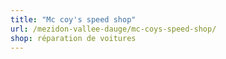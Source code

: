 ```yaml
---
title: "Mc coy's speed shop"
url: /mezidon-vallee-dauge/mc-coys-speed-shop/
shop: réparation de voitures
---
```

